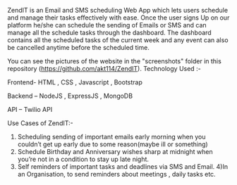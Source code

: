 ZendIT is an Email and SMS scheduling Web App which lets users schedule and manage their tasks
effectively with ease. Once the user signs Up on our platform he/she can schedule the sending of Emails or SMS and can manage all the schedule tasks through the dashboard. The dashboard contains all the scheduled tasks of the current week and any event can also be cancelled anytime before the scheduled time.



You can see the pictures of the website  in the "screenshots" folder in this repository (https://github.com/akt114/ZendIT).
Technology Used :-

Frontend- HTML , CSS , Javascript , Bootstrap

Backend – NodeJS , ExpressJS , MongoDB

API – Twilio API


Use Cases of ZendIT:-

1) Scheduling sending of  important emails early morning when you couldn’t get up early due to some reason(maybe ill or something)
2) Schedule Birthday and Anniversary wishes sharp at midnight when you’re not in a condition to stay up late night.
3) Self reminders of important tasks and deadlines via SMS and Email.
4)In an Organisation, to send reminders about meetings , daily tasks etc.
